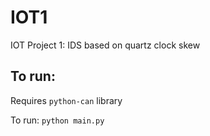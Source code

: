# IOT1
IOT Project 1: IDS based on quartz clock skew

## To run:
Requires `python-can` library

To run: `python main.py`
